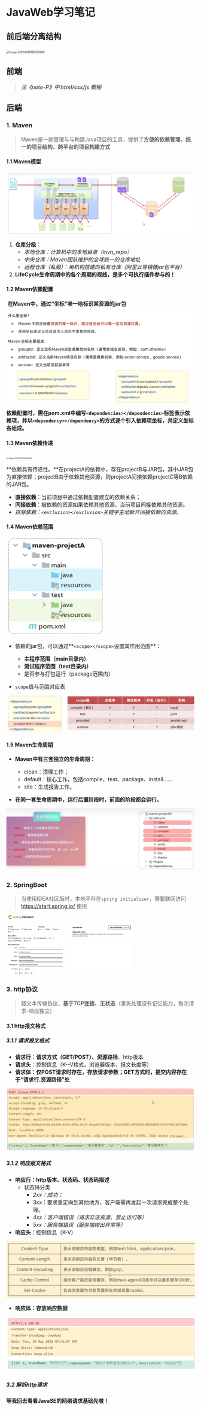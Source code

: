 # **JavaWeb学习笔记**

## **前后端分离结构**

<img src="Note_pic\image-20250926195729289.png" alt="image-20250926195729289" style="zoom: 50%;" />

## **前端**

> ***见《note-P》中 html/css/js 教程***

## **后端**

### **1. Maven**

> Maven是一款管理与与构建Java项目的工具，提供了**方便的依赖管理、统一的项目结构、跨平台的项目构建方式**

#### 1.1 Maven模型

![image-20251002204144617](Note_pic\image-20251002204144617.png)

1. **仓库分级**：
   - *本地仓库：计算机中的本地目录（mvn_repo）*
   - *中央仓库：Maven团队维护的全球统一的仓库地址*
   - *远程仓库（私服）：用机构搭建的私有仓库（阿里云等镜像jar包平台）*
2. **LifeCycle生命周期中的各个周期的视线，是多个可执行插件参与的！**



#### 1.2 Maven依赖配置

​	**在Maven中，通过“坐标”唯一地标识某资源的jar包**

<img src="Note_pic\image-20251002204630678.png" alt="image-20251002204630678" style="zoom: 50%;" />

​	**依赖配置时，需在pom.xml中编写`<dependencies></dependencies>`标签表示依赖项，并以`<dependency></dependency>`的方式逐个引入依赖项坐标，并定义坐标各组成。**



#### 1.3 Maven依赖传递

<img src="C:\Users\86157\Desktop\Guide-to-Learning-Coding\Guide-to-Learning-Coding\note-J\Note_pic\image-20251002205459063.png" alt="image-20251002205459063" style="zoom: 33%;" />

​	**依赖具有传递性。**在projectA的依赖中，存在projectB与JAR包，其中JAR包为直接依赖；projectB由于依赖其他资源，则projectA间接依赖projectC等B依赖的JAR包。

- **直接依赖**：当前项目中通过依赖配置建立的依赖关系；
- **间接依赖**：被依赖的资源如果依赖其他资源，当前项目间接依赖其他资源。
- *排除依赖：`<exclusion></exclusion>`关键字主动断开间接依赖的资源。*



#### 1.4 Maven依赖范围

<img src="Note_pic\image-20251002212934495.png" alt="image-20251002212934495" style="zoom: 67%;" />

- 依赖的jar包，可以通过**`<scope></scope>`设置其作用范围**：
  - **主程序范围（main目录内）**
  - **测试程序范围（test目录内）**
  - 是否参与打包运行（package范围内）

- `scope`值与范围对应表

![image-20251002213046106](Note_pic\image-20251002213046106.png)



#### 1.5 Maven生命周期

- **Maven中有三套独立的生命周期：**
  - clean：清理工作；
  - default：核心工作，包括compile、test、package、install......
  - site：生成报告工作。

- **在同一套生命周期中，运行后置阶段时，前面的阶段都会运行。**

![image-20251002213441900](Note_pic\image-20251002213441900.png)



### **2. SpringBoot**

> 当使用IDEA社区版时，本地不存在`spring initializer`，需要联网访问 https://start.spring.io/ 使用

<img src="Note_pic\image-20251003130927992.png" alt="image-20251003130927992" style="zoom:33%;" />



### **3. http协议**

> 超文本传输协议，**基于TCP连接、无状态**（事务处理没有记忆能力，每次请求-响应独立）

#### 3.1 http报文格式

##### 3.1.1 请求报文格式

- **请求行**：**请求方式（GET/POST）、资源路径**、http版本
- **请求头**：控制信息（K--V格式，浏览器版本、报文长度等）
- **请求体：仅POST请求时存在，存放请求参数；GET方式时，提交内容存在于“请求行.资源路径”处**

<img src="Note_pic\image-20251003133316483.png" alt="image-20251003133316483" style="zoom:50%;" />

##### 3.1.2 响应报文格式

- **响应行：http版本、状态码、状态码描述**
  - 状态码分类
    - *2xx：成功；*
    - 3xx：要求重定向到其他地方，客户端需再发起一次请求完成整个处理。
    - *4xx：客户端错误（请求非法资源、禁止访问等）*
    - *5xx：服务端错误（服务端抛出异常等）*
- **响应头**：控制信息（K-V）

<img src="Note_pic\image-20251003135546212.png" alt="image-20251003135546212" style="zoom:50%;" />

- **响应体：存放响应数据**

<img src="Note_pic\image-20251003134603063.png" alt="image-20251003134603063" style="zoom:50%;" />



##### 3.2 解析http请求

**等我回去看看JavaSE的网络请求基础先嗷！**
